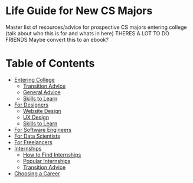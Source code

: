 # Life Guide for New CS Majors
Master list of resources/advice for prospective CS majors entering college (talk about who this is for and whats in here)
THERES A LOT TO DO FRIENDS
Maybe convert this to an ebook?

# Table of Contents
- [Entering College](#install)
  * [Transition Advice](#tocplugin)
  * [General Advice](#tocplugin)
  * [Skills to Learn](#tocplugin)
- [For Designers](#cli)
  * [Website Design](#tocplugin)
  * [UX Design](#tocplugin)
  * [Skills to Learn](#tocplugin)
- [For Software Engineers](#highights)
- [For Data Scientists](#highights)
- [For Freelancers](#highights)
- [Internships](#highights)
  * [How to Find Internships](#tocplugin)
  * [Popular Internships](#tocplugin)
  * [Transition Advice](#tocplugin)
- [Choosing a Career](#highights)

